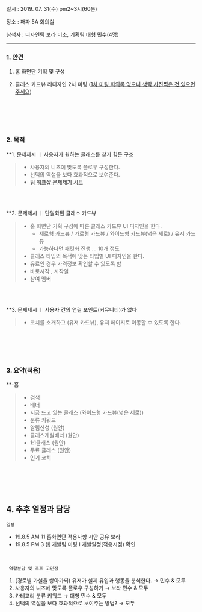 일시 : 2019. 07. 31(수) pm2~3시(60분)

장소 : 패파 5A 회의실 

참석자 : 디자인팀 보라 미소, 기획팀 대형 민수(4명)

------------



### 1. 안건

1. 홈 화면단 기획 및 구성

2. 클래스 카드뷰 리디자인 2차 미팅 ([1차 미팅 회의록 없으니 생략 사진찍은 것 있으면 주세요](링크))

</br>
</br>
</br>
</br>


### 2. 목적

**1. 문제제시 ㅣ 사용자가 원하는 클래스를 찾기 힘든 구조

 > - 사용자의 니즈에 맞도록 플로우 구성한다. 
> - 선택의 역설을 보다 효과적으로 보여준다.
 > - [팀 워크샵 문제제기 시트](https://docs.google.com/spreadsheets/d/1kKkyc2ie3EBTQiHSTYM3t60ObK7l4U9ZO_eTGWqCKSQ/edit?usp=sharing)

</br>
</br>


**2. 문제제시 ㅣ 단일화된 클래스 카드뷰 

 > - 홈 화면단 기획 구성에 따른 클래스 카드뷰 UI 디자인을 한다.
 >   - 세로형 카드뷰 / 가로형 카드뷰 / 와이드형 카드뷰(넓은 세로) / 유저 카드뷰
 >   - 가능하다면 패킷화 진행 … 10개 정도
 >-  클래스 타입의 목적에 맞는 타입별 UI 디자인을 한다. 
 >   - 유료인 경우 가격정보 확인할 수 있도록 함
 >   - 바로시작 , 시작일 
 >   - 참여 멤버 
 
</br>
</br>

**3.  문제제시 ㅣ 사용자 간의 연결 포인트(커뮤니티)가 없다 
> - 코치를 소개하고 (유저 카드뷰), 유저 페이지로 이동할 수 있도록 한다. 




</br>
</br>
</br>
</br>




### 3. 요약(적용)

**-홈
> - 검색
> - 배너
> - 지금 뜨고 있는 클래스 (와이드형 카드뷰(넓은 세로)) 
> - 분류 키워드 
> - 알림신청 (원안)
> - 클래스개설배너  (원안)
> - 1:1클래스 (원안)
> - 무료 클래스  (원안)
> - 인기 코치  

</br>
</br>
</br>
</br>



## 4. 추후 일정과 담당 

``일정``

- 19.8.5 AM 11 홈화면단 적용사항 시안 공유 보라 
- 19.8.5 PM 3  웹 개발팀 미팅  I  개발일정(적용시점) 확인

</br>


`` 역할분담 및 추후 고민점``

1. (경로별 가설을 쌓아가되) 유저가 실제 유입과 행동을 분석한다. → 민수 & 모두
2. 사용자의 니즈에 맞도록 플로우 구성하기  → 보라 민수 & 모두
3. 카테고리 분류 키워드 → 대형 민수 & 모두
4. 선택의 역설을 보다 효과적으로 보여주는 방법?  → 모두





